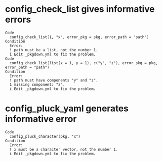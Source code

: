 # config_check_list gives informative errors

    Code
      config_check_list(1, "x", error_pkg = pkg, error_path = "path")
    Condition
      Error:
      ! path must be a list, not the number 1.
      i Edit _pkgdown.yml to fix the problem.
    Code
      config_check_list(list(x = 1, y = 1), c("y", "z"), error_pkg = pkg, error_path = "path")
    Condition
      Error:
      ! path must have components "y" and "z".
      1 missing component: "z".
      i Edit _pkgdown.yml to fix the problem.

# config_pluck_yaml generates informative error

    Code
      config_pluck_character(pkg, "x")
    Condition
      Error:
      ! x must be a character vector, not the number 1.
      i Edit _pkgdown.yml to fix the problem.

